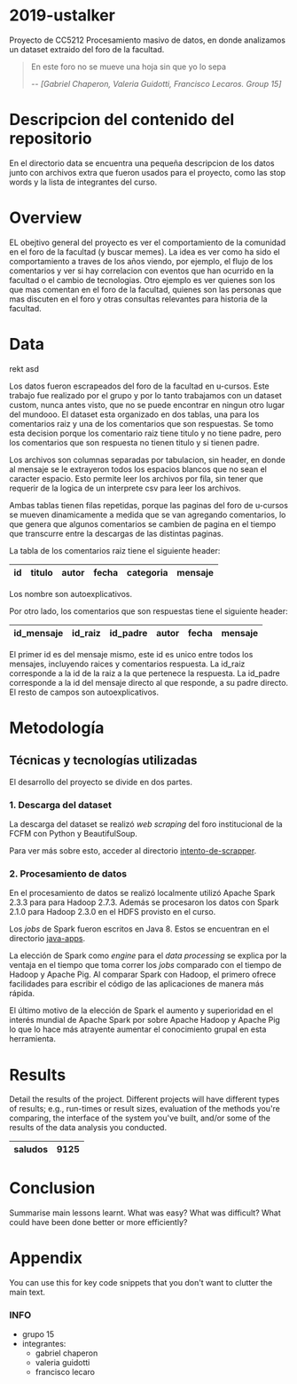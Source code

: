 # 2019-ustalker
Proyecto de CC5212 Procesamiento masivo de datos, en donde analizamos un dataset extraido del foro de la facultad.



> En este foro no se mueve una hoja sin que yo lo sepa
>
> -- <cite>[Gabriel Chaperon, Valeria Guidotti, Francisco Lecaros. Group 15]</cite>


<!-- gabriel -->
# Descripcion del contenido del repositorio
En el directorio data se encuentra una pequeña descripcion de los datos junto con archivos extra que fueron usados para el proyecto, como las stop words y la lista de integrantes del curso.


<!-- lecaro -->
# Overview

<!-- holaaaaaaaaaaaaaaaaaaaaa -->
EL obejtivo general del proyecto es ver el comportamiento de la comunidad en el foro de la facultad (y buscar memes). La idea es ver como ha sido el comportamiento a traves de los años viendo, por ejemplo, el flujo de los comentarios y ver si hay correlacion con eventos que han ocurrido en la facultad o el cambio de tecnologias. Otro ejemplo es ver quienes son los que mas comentan en el foro de la facultad, quienes son las personas que mas discuten en el foro y otras consultas relevantes para historia de la facultad.

<!-- gabriel -->
# Data
rekt asd

Los datos fueron escrapeados del foro de la facultad en u-cursos. Este trabajo fue realizado por el grupo y por lo tanto trabajamos con un dataset custom, nunca antes visto, que no se puede encontrar en ningun otro lugar del mundooo. El dataset esta organizado en dos tablas, una para los comentarios raiz y una de los comentarios que son respuestas. Se tomo esta decision porque los comentario raiz tiene titulo y no tiene padre, pero los comentarios que son respuesta no tienen titulo y si tienen padre.


Los archivos son columnas separadas por tabulacion, sin header, en donde al mensaje se le extrayeron todos los espacios blancos que no sean el caracter espacio. Esto permite leer los archivos por fila, sin tener que requerir de la logica de un interprete csv para leer los archivos.

Ambas tablas tienen filas repetidas, porque las paginas del foro de u-cursos se mueven dinamicamente a medida que se van agregando comentarios, lo que genera que algunos comentarios se cambien de pagina en el tiempo que transcurre entre la descargas de las distintas paginas.


La tabla de los comentarios raiz tiene el siguiente header:

| id  | titulo  | autor   | fecha   | categoria   | mensaje   |
|---- |:------: |------:  |-------  |-----------  |---------  |

Los nombre son autoexplicativos.


Por otro lado, los comentarios que son respuestas tiene el siguiente header:

| id_mensaje  | id_raiz   | id_padre  | autor   | fecha   | mensaje   |
|------------ |:-------:  |---------: |-------  |-------  |---------  |

El primer id es del mensaje mismo, este id es unico entre todos los mensajes, incluyendo raices y comentarios respuesta. La id_raiz corresponde a la id de la raiz a la que pertenece la respuesta. La id_padre corresponde a la id del mensaje directo al que responde, a su padre directo. El resto de campos son autoexplicativos.


<!-- guido -->
# Metodología

## Técnicas y tecnologías utilizadas

El desarrollo del proyecto se divide en dos partes.

### 1. Descarga del dataset

La descarga del dataset se realizó _web scraping_ del foro institucional de la FCFM con Python y BeautifulSoup. 

Para ver más sobre esto, acceder al directorio [intento-de-scrapper](/intento-de-scrapper/).

### 2. Procesamiento de datos

En el procesamiento de datos se realizó localmente utilizó Apache Spark 2.3.3 para para Hadoop 2.7.3. Además se procesaron los datos con Spark 2.1.0 para Hadoop 2.3.0 en el HDFS provisto en el curso.

Los *jobs* de Spark fueron escritos en Java 8. Estos se encuentran en el directorio [java-apps](/java-apps/src/main/java).

La elección de Spark como *engine* para el *data processing* se explica por la ventaja en el tiempo que toma correr los *jobs* comparado con el tiempo de Hadoop y Apache Pig. Al comparar Spark con Hadoop, el primero ofrece facilidades para escribir el código de las aplicaciones de manera más rápida.

El último motivo de la elección de Spark el aumento y superioridad en el interés mundial de Apache Spark por sobre Apache Hadoop y Apache Pig lo que lo hace más atrayente aumentar el conocimiento grupal en esta herramienta.

<script type="text/javascript" src="https://ssl.gstatic.com/trends_nrtr/1845_RC03/embed_loader.js">

</script> 

<script type="text/javascript">

trends.embed.renderExploreWidget("TIMESERIES", {"comparisonItem":[{"keyword":"Apache Spark","geo":"","time":"2014-06-21 2019-06-21"},{"keyword":"Apache Hadoop","geo":"","time":"2014-06-21 2019-06-21"},{"keyword":"Apache Pig","geo":"","time":"2014-06-21 2019-06-21"}],"category":0,"property":""}, {"exploreQuery":"date=today%205-y&q=Apache%20Spark,Apache%20Hadoop,Apache%20Pig","guestPath":"https://trends.google.es:443/trends/embed/"}); 

</script>


<!-- lecaro -->
# Results

Detail the results of the project. Different projects will have different types of results; e.g., run-times or result sizes, evaluation of the methods you're comparing, the interface of the system you've built, and/or some of the results of the data analysis you conducted.

| saludos | 9125 |
|---------|------|



<!-- quien sabe -->
# Conclusion

Summarise main lessons learnt. What was easy? What was difficult? What could have been done better or more efficiently?


<!-- que wea -->
# Appendix

You can use this for key code snippets that you don't want to clutter the main text.


### INFO
* grupo 15
* integrantes:
  * gabriel chaperon
  * valeria guidotti
  * francisco lecaro
